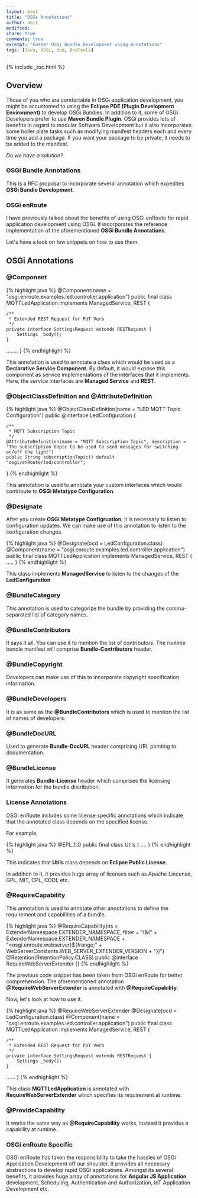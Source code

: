 ```yaml
---
layout: post
title: "OSGi Annotations"
author: amit
modified:
share: true
comments: true
excerpt: "Faster OSGi Bundle Development using Annotations"
tags: [Java, OSGi, Bnd, BndTools]
---
```


{% include _toc.html %}

## Overview

Those of you who are comfortable in OSGi application development, you might be accustomed to using the **Eclipse PDE (Plugin Development Environment)** to develop OSGi Bundles. In addition to it, some of OSGi Developers prefer to use **Maven Bundle Plugin**. OSGi provides lots of benefits in regard to modular Software Development but it also incorporates some boiler plate tasks such as modifying manifest headers each and every time you add a package. If you want your package to be private, it needs to be added to the manifest.

*Do we have a solution?*

### OSGi Bundle Annotations

This is a RFC proposal to incorporate several annotation which expedites **OSGi Bundle Development**.

### OSGi enRoute

I have previously talked about the benefits of using OSGi enRoute for rapid application development using OSGi. It incorporates the reference implementation of the aforementioned **OSGi Bundle Annotations**.

Let's have a look on few snippets on how to use them.

## OSGi Annotations

### @Component

{% highlight java %}
@Component(name = "osgi.enroute.examples.led.controller.application")
public final class MQTTLedApplication implements ManagedService, REST {

	/**
	 * Extended REST Request for PUT Verb
	 */
	private interface SettingsRequest extends RESTRequest {
		Settings _body();
	}
  ........
}
{% endhighlight %}

This annotation is used to annotate a class which would be used as a **Declarative Service Component**. By default, it would expose this component as service implementations of the interfaces that it implements. Here, the service interfaces are **Managed Service** and **REST**.

### @ObjectClassDefinition and @AttributeDefinition

{% highlight java %}
@ObjectClassDefinition(name = "LED MQTT Topic Configuration")
public @interface LedConfiguration {

	/**
	 * MQTT Subscription Topic
	 */
	@AttributeDefinition(name = "MQTT Subscription Topic", description = "The subscription topic to be used to send messages for switching on/off the light")
	public String subscriptionTopic() default "osgi/enRoute/led/controller";

}
{% endhighlight %}

This annotation is used to annotate your custom interfaces which would contribute to **OSGi Metatype Configuration**.

### @Designate

After you create **OSGi Metatype Configruation**, it is necessary to listen to configuration updates. We can make use of this annotation to listen to the configuration changes.

{% highlight java %}
@Designate(ocd = LedConfiguration.class)
@Component(name = "osgi.enroute.examples.led.controller.application")
public final class MQTTLedApplication implements ManagedService, REST {
.....
}
{% endhighlight %}

This class implements **ManagedService** to listen to the changes of the **LedConfiguration**

### @BundleCategory

This annotation is used to categorize the bundle by providing the comma-separated list of category names.

### @BundleContributors

It says it all. You can use it to mention the list of contributors. The runtime bundle manifest will comprise **Bundle-Contributors** header.

### @BundleCopyright

Developers can make use of this to incorporate copyright specification information.

### @BundleDevelopers

It is as same as the **@BundleContributors** which is used to mention the list of names of developers.

### @BundleDocURL

Used to generate **Bundle-DocURL** header comprising URL pointing to documentation.

### @BundleLicense

It generates **Bundle-License** header which comprises the licensing information for the bundle distribution.

### License Annotations

OSGi enRoute includes some license specific annotations which indicate that the annotated class depends on the
specified license.

For example,

{% highlight java %}
@EPL_1_0
public final class Utils {
....
}
{% endhighlight %}

This indicates that **Utils** class depends on **Eclipse Public License**.

In addition to it, it provides huge array of licenses such as Apache Lincense, GPL, MIT, CPL, CDDL etc.

### @RequireCapability

This annotation is used to annotate other annotations to define the requirement and capabilities of a bundle.

{% highlight java %}
@RequireCapability(ns = ExtenderNamespace.EXTENDER_NAMESPACE, filter = "(&(" + ExtenderNamespace.EXTENDER_NAMESPACE
		+ "=osgi.enroute.webserver)${frange;" + WebServerConstants.WEB_SERVER_EXTENDER_VERSION + "})")
@Retention(RetentionPolicy.CLASS)
public @interface RequireWebServerExtender {}
{% endhighlight %}

The previous code snippet has been taken from OSGi enRoute for better comprehension. The aforementioned annotation **@RequireWebServerExtender** is annotated with **@RequireCapability**.

Now, let's look at how to use it.

{% highlight java %}
@RequireWebServerExtender
@Designate(ocd = LedConfiguration.class)
@Component(name = "osgi.enroute.examples.led.controller.application")
public final class MQTTLedApplication implements ManagedService, REST {

	/**
	 * Extended REST Request for PUT Verb
	 */
	private interface SettingsRequest extends RESTRequest {
		Settings _body();
	}
  ......
}
{% endhighlight %}

This class **MQTTLedApplication** is annotated with **RequireWebServerExtender** which specifies its requirement at runtime.

### @ProvideCapability

It works the same way as **@RequireCapability** works, instead it provides a capability at runtime.

### OSGi enRoute Specific

OSGi enRoute has taken the responsibility to take the hassles of OSGi Application Development off our shoulder. It provides all necessary abstractions to develop rapid OSGi applications. Amongst its several benefits, it provides huge array of annotations for **Angular JS Application** development, Scheduling, Authentication and Authorization, IoT Application Development etc.
